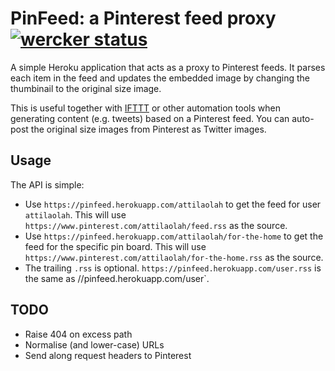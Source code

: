 # PinFeed: a Pinterest feed proxy [![wercker status](https://app.wercker.com/status/936de8db69098d99f2fa909e6c5c38a2/s/master "wercker status")](https://app.wercker.com/project/bykey/936de8db69098d99f2fa909e6c5c38a2)

A simple Heroku application that acts as a proxy to Pinterest feeds. It parses
each item in the feed and updates the embedded image by changing the thumbinail
to the original size image.

This is useful together with [IFTTT][1] or other automation tools when
generating content (e.g.  tweets) based on a Pinterest feed. You can auto-post
the original size images from Pinterest as Twitter images.

## Usage

The API is simple:

* Use `https://pinfeed.herokuapp.com/attilaolah` to get the feed for user
  `attilaolah`. This will use `https://www.pinterest.com/attilaolah/feed.rss`
  as the source.
* Use `https://pinfeed.herokuapp.com/attilaolah/for-the-home` to get the feed
  for the specific pin board. This will use
  `https://www.pinterest.com/attilaolah/for-the-home.rss` as the source.
* The trailing `.rss` is optional. `https://pinfeed.herokuapp.com/user.rss` is
  the same as //pinfeed.herokuapp.com/user`.

[1]: https://ifttt.com/

## TODO

* Raise 404 on excess path
* Normalise (and lower-case) URLs
* Send along request headers to Pinterest
